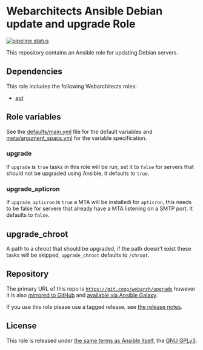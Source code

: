 # Webarchitects Ansible Debian update and upgrade Role 

[![pipeline status](https://git.coop/webarch/upgrade/badges/master/pipeline.svg)](https://git.coop/webarch/upgrade/-/commits/master)

This repository contains an Ansible role for updating Debian servers.

## Dependencies

This role includes the following Webarchitects roles:

* [apt](https://git.coop/webarch/apt)

## Role variables

See the [defaults/main.yml](defaults/main.yml) file for the default variables and [meta/argument_spacs.yml](meta/argument_specs.yml) for the variable specification.

### upgrade

If `upgrade` is `true` tasks in this role will be run, set it to `false` for servers that should not be upgraded using Ansible, it defaults to `true`.

### upgrade_apticron

If `upgrade_apticron` is `true` a MTA will be installedi for `apticron`, this needs to be false for servere that already have a MTA listening on a SMTP port. It defaults to `false`.

## upgrade_chroot

A path to a chroot that should be upgraded, if the path doesn't exist these tasks will be skipped, `upgrade_chroot` defaults to `/chroot`.

## Repository

The primary URL of this repo is [`https://git.coop/webarch/upgrade`](https://git.coop/webarch/upgrade) however it is also [mirrored to GitHub](https://github.com/webarch-coop/ansible-role-upgrade) and [available via Ansible Galaxy](https://galaxy.ansible.com/chriscroome/upgrade).

If you use this role please use a tagged release, see [the release notes](https://git.coop/webarch/upgrade/-/releases).

## License

This role is released under [the same terms as Ansible itself](https://github.com/ansible/ansible/blob/devel/COPYING), the [GNU GPLv3](LICENSE).
